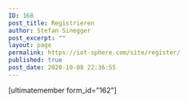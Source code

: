 ```yaml
---
ID: 168
post_title: Registrieren
author: Stefan Sinegger
post_excerpt: ""
layout: page
permalink: https://iot-sphere.com/site/register/
published: true
post_date: 2020-10-08 22:36:55
---
```

[ultimatemember form_id="162"]
